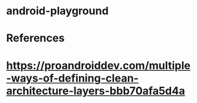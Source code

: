 # android-playground

# References
# https://proandroiddev.com/multiple-ways-of-defining-clean-architecture-layers-bbb70afa5d4a